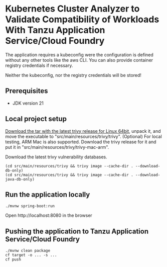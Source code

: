 # Kubernetes Cluster Analyzer to Validate Compatibility of Workloads With Tanzu Application Service/Cloud Foundry 

The application requires a kubeconfig were the configuration is defined without any other tools like the aws CLI.
You can also provide container registry credentials if necessary. 

Neither the kubeconfig, nor the registry credentials will be stored!

## Prerequisites
- JDK version 21

## Local project setup

[Download the tar with the latest trivy release for Linux 64bit](https://github.com/aquasecurity/trivy/releases), unpack it, and move the executable to "src/main/resources/trivy/trivy".
(Optional) For local testing, ARM Mac is also supported. Download the trivy release for it and put it in "src/main/resources/trivy/trivy-mac-arm".

Download the latest trivy vulnerability databases.
```
(cd src/main/resources/trivy && trivy image --cache-dir . --download-db-only)
(cd src/main/resources/trivy && trivy image --cache-dir . --download-java-db-only)
```

## Run the application locally
```
./mvnw spring-boot:run
```
Open http://localhost:8080 in the browser

## Pushing the application to Tanzu Application Service/Cloud Foundry
```
./mvnw clean package
cf target -o ... -s ...
cf push
```
